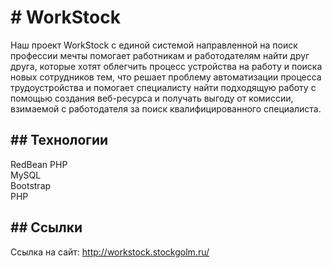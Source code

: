 <h1># WorkStock</h1>
<p>Наш проект WorkStock с единой системой направленной на поиск профеcсии мечты помогает работникам и работодателям найти друг друга, которые хотят облегчить процесс устройства на работу и поиска новых сотрудников тем, что решает проблему автоматизации процесса трудоустройства и помогает специалисту найти подходящую работу с помощью создания веб-ресурса и получать выгоду от комиссии, взимаемой с работодателя за поиск квалифицированного специалиста.
</p>
<h2>## Технологии</h2>
<p> 
RedBean PHP<br>
MySQL<br>
Bootstrap<br>
PHP<br>
</p>


<h2>## Ссылки</h2>

Ссылка на сайт: http://workstock.stockgolm.ru/
